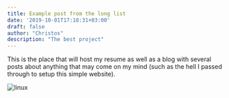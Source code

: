 ```yaml
---
title: Example post from the long list
date: '2019-10-01T17:18:31+03:00'
draft: false
author: "Christos"
description: "The best project"
---
```

This is the place that will host my resume as well as a blog with several posts about anything that may come on my mind (such as the hell I passed through to setup this simple website).

![linux](/images/uploads/linux_2014.png)
